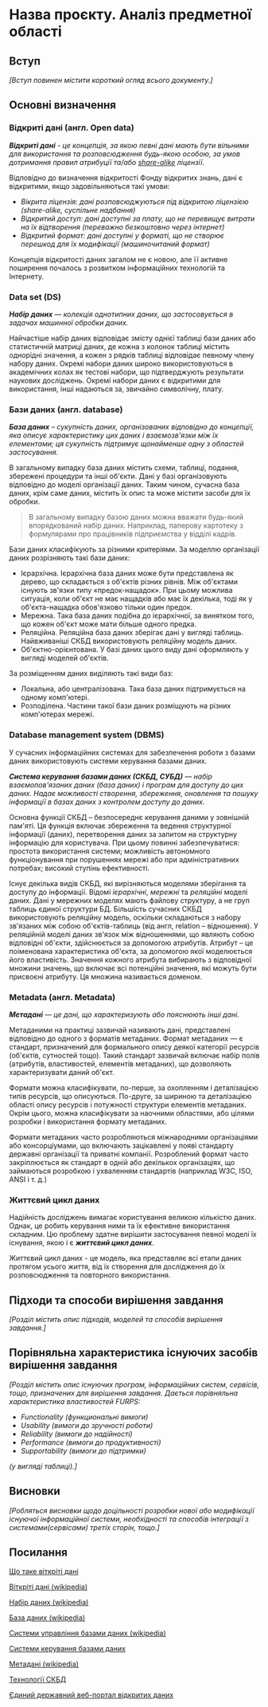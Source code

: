 # Назва проєкту. Аналіз предметної області

## Вступ

*[Вступ повинен містити короткий огляд всього документу.]*


## Основні визначення

### Відкриті дані (англ. Open data)

  ***Відкриті дані** - це концепція, за якою певні дані мають бути вільними для використання та розповсюдження 
будь-якою особою, за умов дотримання правил атрибуції та/або [share-alike](https://ru.wikipedia.org/wiki/Share-alike) ліцензії.*

  Відповідно до визначення відкритості Фонду відкритих знань, дані є відкритими, якщо задовільняються такі умови:

- *Вікрита ліцензія: дані розповсюджуються під відкритою ліцензією (share-alike, суспільне надбання)*
- *Відкритий доступ: дані доступні за плату, що не перевищує витрати на їх відтворення (переважно безкоштовно через інтернет)*
- *Відкритий формат: дані доступні у форматі, що не створює перешкод для їх модифікації (машиночитаний формат)*

Концепція відкритості даних загалом не є новою, але її активне поширення почалось з розвитком інформаційних технологій та Інтернету.

### Data set (DS)

 ***Набір даних** — колекція однотипних даних, що застосовується в задачах машинної обробки даних.*

 Найчастіше набір даних відповідає змісту однієї таблиці бази даних або статистичній матриці даних, де кожна з колонок таблиці містить однорідні значення, а кожен з рядків таблиці відповідає певному члену набору даних.
 Окремі набори даних широко використовуються в академічних колах як тестові набори, що підтверджують результати наукових досліджень. Окремі набори даних є відкритими для використання, інші надаються за, звичайно символічну, плату.
 
### Бази даних (англ. database)
 
 ***База даних** – сукупність даних, організованих відповідно до концепції, яка описує характеристику цих даних і взаємозв'язки між їх елементами; ця сукупність підтримує щонайменше одну з областей застосування.* 
 
 В загальному випадку база даних містить схеми, таблиці, подання, збережені процедури та інші об'єкти. Дані у базі організовують відповідно до моделі організації даних. Таким чином, сучасна база даних, крім саме даних, містить їх опис та може містити засоби для їх обробки.

> В загальному випадку базою даних можна вважати будь-який впорядкований набір даних. Наприклад, паперову картотеку з формулярами про працівників підприємства у відділі кадрів.

 Бази даних класифікують за різними критеріями. За моделлю організації даних розрізняють такі бази даних:

- Ієрархічна. Ієрархічна база даних може бути представлена як дерево, що складається з об'єктів різних рівнів. Між об'єктами існують зв'язки типу «предок-нащадок». При цьому можлива ситуація, коли об'єкт не має нащадків або має їх декілька, тоді як у об'єкта-нащадка обов'язково тільки один предок.
- Мережна. Така база даних подібна до ієрархічної, за винятком того, що кожен об'єкт може мати більше одного предка.
- Реляційна. Реляційна база даних зберігає дані у вигляді таблиць. Найвживаніші СКБД використовують реляційну модель даних.
- Об'єктно-орієнтована. У базі даних цього виду дані оформляють у вигляді моделей об'єктів.

 За розміщенням даних виділяють такі види баз:

- Локальна, або централізована. Така база даних підтримується на одному комп'ютері.
- Розподілена. Частини такої бази даних розміщують на різних комп'ютерах мережі.

### Database management system (DBMS)

У сучасних інформаційних системах для забезпечення роботи з базами даних використовують системи керування базами даних.

 ***Система керування базами даних (СКБД, СУБД)** — набір взаємопов'язаних даних (база даних) і програм для доступу до цих даних. Надає можливості створення, 
збереження, оновлення та пошуку інформації в базах даних з контролем доступу до даних.*

 Основна функції СКБД – безпосереднє керування даними у зовнішній пам'яті. Ця функція включає збереження та ведення структурної інформації (даних), 
перетворення даних за запитом на структурну інформацію для користувача. При цьому повинні забезпечуватися: простота використання системи; можливість 
автономного функціонування при порушеннях мережі або при адміністративних потребах; високий ступінь ефективності.

 Існує декілька видів СКБД, які вирізняються моделями зберігання та доступу до інформації. Відомі *ієрархічні*, *мережні* та *реляційні* моделі даних. 
Дані у мережних моделях мають файлову структуру, а не груп таблиць єдиної структури БД. Більшість сучасних СКБД використовують реляційну модель, 
оскільки складаються з набору зв'язаних між собою об'єктів-таблиць (від англ, relation – відношення). У реляційній моделі даних зв'язок між відношеннями, 
що являють собою відповідні об'єкти, здійснюється за допомогою атрибутів. Атрибут – це поіменована характеристика об'єкта, за допомогою якої моделюється 
його властивість. Значення кожного атрибута вибирають з відповідної множини значень, що включає всі потенційні значення, які можуть бути присвоєні 
атрибуту. Ця множина називається доменом.

### Metadata (англ. Metadata)

 ***Метадані** — це дані, що характеризують або пояснюють інші дані.*
 
 Метаданими на практиці зазвичай називають дані, представлені відповідно до одного з форматів метаданих. Формат метаданих — є стандарт, призначений для формального опису деякої категорії ресурсів (об'єктів, сутностей тощо). Такий стандарт зазвичай включає набір полів (атрибутів, властивостей, елементів метаданих), що дозволяють характеризувати даний об'єкт.
 
 Формати можна класифікувати, по-перше, за охопленням і деталізацією типів ресурсів, що описуються. По-друге, за шириною та деталізацією області опису ресурсів і потужності структури елементів метаданих. Окрім цього, можна класифікувати за наочними областями, або цілями розробки і використання формату метаданих.

 Формати метаданих часто розробляються міжнародними організаціями або консорціумами, що включають зацікавлені у появі стандарту державні організації та приватні компанії. Розроблений формат часто закріплюється як стандарт в одній або декількох організаціях, що займаються розробкою і ухваленням стандартів (наприклад W3C, ISO, ANSI і т. д.)

### Життєвий цикл даних

 Надійність досліджень вимагає користування великою кількістю даних. Однак, це робить керування ними та їх ефективне використання складним. Цю проблему здатне вирішити застосування певної моделі їх існування, якою і є ***життєвий цикл даних***.
 
 Життєвий цикл даних - це модель, яка представляє всі етапи даних протягом усього життя, від їх створення для дослідження до їх розповсюдження та повторного використання.

## Підходи та способи вирішення завдання

*[Розділ містить опис підходів, моделей та способів вирішення завдання.]*

## Порівняльна характеристика існуючих засобів вирішення завдання

*[Розділ містить опис існуючих програм, інформаційних систем, сервісів, тощо, призначених для вирішення 
завдання. Дається порівняльна характеристика властивостей FURPS:*
- *Functionality (функциональні вимоги)*
- *Usability (вимоги до зручності роботи)*
- *Reliability (вимоги до надійності)*
- *Performance (вимоги до продуктивності)*
- *Supportability (вимоги до підтримки)*

 *(у вигляді таблиці).]*

## Висновки

*[Робляться висновки щодо доцільності розробки нової або модифікації існуючої інформаційної системи, необхідності та способів інтеграції з системами(сервісами) третіх сторін, тощо.]*

## Посилання

[Що таке віткріті дані](http://most.ks.ua/news/url/vidkriti_dani_angl_open_data)

[Віткріті дані (wikipedia)](https://uk.wikipedia.org/wiki/%D0%92%D1%96%D0%B4%D0%BA%D1%80%D0%B8%D1%82%D1%96_%D0%B4%D0%B0%D0%BD%D1%96)

[Набір даних (wikipedia)](https://uk.wikipedia.org/wiki/%D0%9D%D0%B0%D0%B1%D1%96%D1%80_%D0%B4%D0%B0%D0%BD%D0%B8%D1%85)

[База даних (wikipedia)](https://uk.wikipedia.org/wiki/%D0%91%D0%B0%D0%B7%D0%B0_%D0%B4%D0%B0%D0%BD%D0%B8%D1%85#cite_note-1)

[Системи управління базами даних (wikipedia)](https://uk.wikipedia.org/wiki/%D0%A1%D0%B8%D1%81%D1%82%D0%B5%D0%BC%D0%B0_%D1%83%D0%BF%D1%80%D0%B0%D0%B2%D0%BB%D1%96%D0%BD%D0%BD%D1%8F_%D0%B1%D0%B0%D0%B7%D0%B0%D0%BC%D0%B8_%D0%B4%D0%B0%D0%BD%D0%B8%D1%85)

[Системи керування базами даних](https://pidru4niki.com/81326/tehnika/sistemi_keruvannya_bazami_danih)

[Метадані (wikipedia)](https://uk.wikipedia.org/wiki/%D0%9C%D0%B5%D1%82%D0%B0%D0%B4%D0%B0%D0%BD%D1%96#:~:text=%D0%9C%D0%B5%D1%82%D0%B0%D0%B4%D0%B0%D0%BD%D1%96%20%D1%86%D0%B5%20%D0%BD%D0%B0%D0%B1%D1%96%D1%80%20%D0%B4%D0%BE%D0%BF%D1%83%D1%81%D1%82%D0%B8%D0%BC%D0%B8%D1%85%20%D1%81%D1%82%D1%80%D1%83%D0%BA%D1%82%D1%83%D1%80%D0%BE%D0%B2%D0%B0%D0%BD%D0%B8%D1%85,%D1%80%D0%B5%D1%81%D1%83%D1%80%D1%81%D1%96%D0%B2%20%E2%80%94%20%D1%82%D0%B0%20%D1%96%D0%B3%D0%BD%D0%BE%D1%80%D1%83%D1%94%20%D1%96%D0%BD%D1%88%D1%96%20%D0%BF%D1%80%D0%B8%D0%B7%D0%BD%D0%B0%D1%87%D0%B5%D0%BD%D0%BD%D1%8F.)

[Технології СКБД](https://rdb.dp.ua/uk/chapter_01)

[Єдиний державний веб-портал відкритих даних](https://data.gov.ua/)

